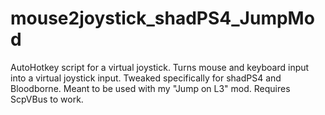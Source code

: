 # mouse2joystick_shadPS4_JumpMod
AutoHotkey script for a virtual joystick. Turns mouse and keyboard input into a virtual joystick input. Tweaked specifically for shadPS4 and Bloodborne. Meant to be used with my "Jump on L3" mod. Requires ScpVBus to work.
